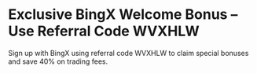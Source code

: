# Exclusive BingX Welcome Bonus – Use Referral Code WVXHLW
Sign up with BingX using referral code WVXHLW to claim special bonuses and save 40% on trading fees.
